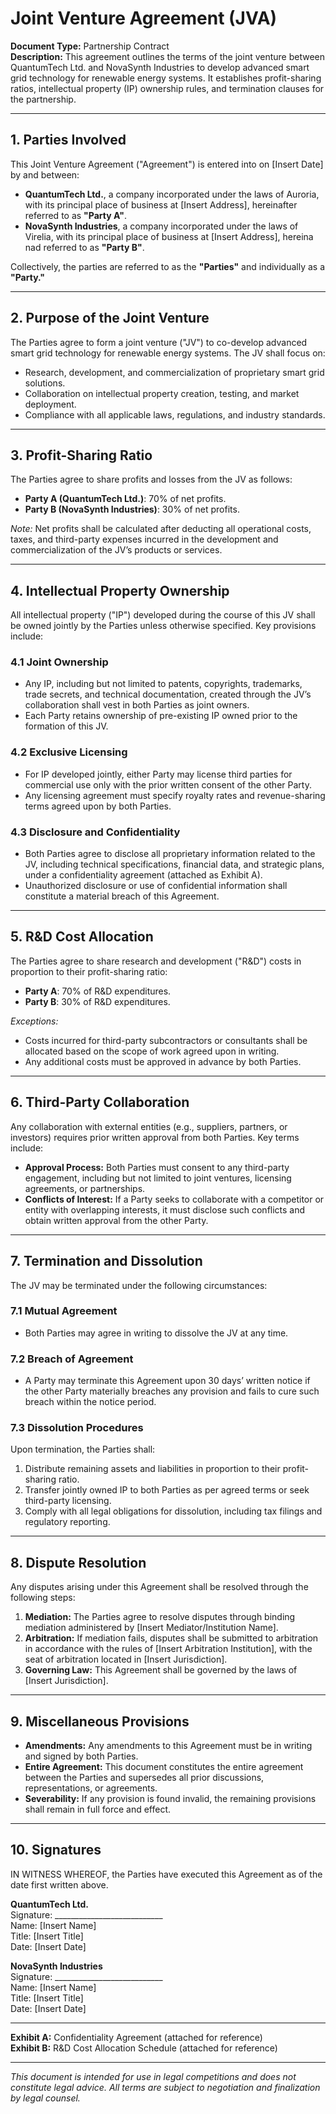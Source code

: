 

# **Joint Venture Agreement (JVA)**  
**Document Type:** Partnership Contract  
**Description:** This agreement outlines the terms of the joint venture between QuantumTech Ltd. and NovaSynth Industries to develop advanced smart grid technology for renewable energy systems. It establishes profit-sharing ratios, intellectual property (IP) ownership rules, and termination clauses for the partnership.  

---

## **1. Parties Involved**  
This Joint Venture Agreement ("Agreement") is entered into on [Insert Date] by and between:  

- **QuantumTech Ltd.**, a company incorporated under the laws of Auroria, with its principal place of business at [Insert Address], hereinafter referred to as **"Party A"**.  
- **NovaSynth Industries**, a company incorporated under the laws of Virelia, with its principal place of business at [Insert Address], hereina nad referred to as **"Party B"**.  

Collectively, the parties are referred to as the **"Parties"** and individually as a **"Party."**

---

## **2. Purpose of the Joint Venture**  
The Parties agree to form a joint venture ("JV") to co-develop advanced smart grid technology for renewable energy systems. The JV shall focus on:  
- Research, development, and commercialization of proprietary smart grid solutions.  
- Collaboration on intellectual property creation, testing, and market deployment.  
- Compliance with all applicable laws, regulations, and industry standards.  

---

## **3. Profit-Sharing Ratio**  
The Parties agree to share profits and losses from the JV as follows:  
- **Party A (QuantumTech Ltd.)**: 70% of net profits.  
- **Party B (NovaSynth Industries)**: 30% of net profits.  

*Note:* Net profits shall be calculated after deducting all operational costs, taxes, and third-party expenses incurred in the development and commercialization of the JV’s products or services.  

---

## **4. Intellectual Property Ownership**  
All intellectual property ("IP") developed during the course of this JV shall be owned jointly by the Parties unless otherwise specified. Key provisions include:  

### **4.1 Joint Ownership**  
- Any IP, including but not limited to patents, copyrights, trademarks, trade secrets, and technical documentation, created through the JV’s collaboration shall vest in both Parties as joint owners.  
- Each Party retains ownership of pre-existing IP owned prior to the formation of this JV.  

### **4.2 Exclusive Licensing**  
- For IP developed jointly, either Party may license third parties for commercial use only with the prior written consent of the other Party.  
- Any licensing agreement must specify royalty rates and revenue-sharing terms agreed upon by both Parties.  

### **4.3 Disclosure and Confidentiality**  
- Both Parties agree to disclose all proprietary information related to the JV, including technical specifications, financial data, and strategic plans, under a confidentiality agreement (attached as Exhibit A).  
- Unauthorized disclosure or use of confidential information shall constitute a material breach of this Agreement.  

---

## **5. R&D Cost Allocation**  
The Parties agree to share research and development ("R&D") costs in proportion to their profit-sharing ratio:  
- **Party A**: 70% of R&D expenditures.  
- **Party B**: 30% of R&D expenditures.  

*Exceptions:*  
- Costs incurred for third-party subcontractors or consultants shall be allocated based on the scope of work agreed upon in writing.  
- Any additional costs must be approved in advance by both Parties.  

---

## **6. Third-Party Collaboration**  
Any collaboration with external entities (e.g., suppliers, partners, or investors) requires prior written approval from both Parties. Key terms include:  
- **Approval Process:** Both Parties must consent to any third-party engagement, including but not limited to joint ventures, licensing agreements, or partnerships.  
- **Conflicts of Interest:** If a Party seeks to collaborate with a competitor or entity with overlapping interests, it must disclose such conflicts and obtain written approval from the other Party.  

---

## **7. Termination and Dissolution**  
The JV may be terminated under the following circumstances:  

### **7.1 Mutual Agreement**  
- Both Parties may agree in writing to dissolve the JV at any time.  

### **7.2 Breach of Agreement**  
- A Party may terminate this Agreement upon 30 days’ written notice if the other Party materially breaches any provision and fails to cure such breach within the notice period.  

### **7.3 Dissolution Procedures**  
Upon termination, the Parties shall:  
1. Distribute remaining assets and liabilities in proportion to their profit-sharing ratio.  
2. Transfer jointly owned IP to both Parties as per agreed terms or seek third-party licensing.  
3. Comply with all legal obligations for dissolution, including tax filings and regulatory reporting.  

---

## **8. Dispute Resolution**  
Any disputes arising under this Agreement shall be resolved through the following steps:  
1. **Mediation:** The Parties agree to resolve disputes through binding mediation administered by [Insert Mediator/Institution Name].  
2. **Arbitration:** If mediation fails, disputes shall be submitted to arbitration in accordance with the rules of [Insert Arbitration Institution], with the seat of arbitration located in [Insert Jurisdiction].  
3. **Governing Law:** This Agreement shall be governed by the laws of [Insert Jurisdiction].  

---

## **9. Miscellaneous Provisions**  
- **Amendments:** Any amendments to this Agreement must be in writing and signed by both Parties.  
- **Entire Agreement:** This document constitutes the entire agreement between the Parties and supersedes all prior discussions, representations, or agreements.  
- **Severability:** If any provision is found invalid, the remaining provisions shall remain in full force and effect.  

---

## **10. Signatures**  
IN WITNESS WHEREOF, the Parties have executed this Agreement as of the date first written above.  

**QuantumTech Ltd.**  
Signature: ___________________________  
Name: [Insert Name]  
Title: [Insert Title]  
Date: [Insert Date]  

**NovaSynth Industries**  
Signature: ___________________________  
Name: [Insert Name]  
Title: [Insert Title]  
Date: [Insert Date]  

---  
**Exhibit A:** Confidentiality Agreement (attached for reference)  
**Exhibit B:** R&D Cost Allocation Schedule (attached for reference)  

---  
*This document is intended for use in legal competitions and does not constitute legal advice. All terms are subject to negotiation and finalization by legal counsel.*